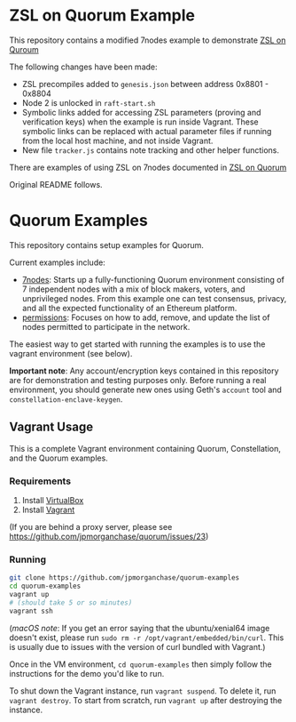 # ZSL on Quorum Example

This repository contains a modified 7nodes example to demonstrate [ZSL on Quroum](https://github.com/jpmorganchase/zsl-q/blob/master/README.md)

The following changes have been made:

* ZSL precompiles added to `genesis.json` between address 0x8801 - 0x8804
* Node 2 is unlocked in `raft-start.sh`
* Symbolic links added for accessing ZSL parameters (proving and verification keys) when the example is run inside Vagrant.  These symbolic links can be replaced with actual parameter files if running from the local host machine, and not inside Vagrant.
* New file `tracker.js` contains note tracking and other helper functions.

There are examples of using ZSL on 7nodes documented in [ZSL on Quorum](https://github.com/jpmorganchase/zsl-q/tree/master/README.md)

Original README follows.

# Quorum Examples

This repository contains setup examples for Quorum.

Current examples include:
* [7nodes](https://github.com/jpmorganchase/quorum-examples/tree/master/examples/7nodes): Starts up a fully-functioning Quorum environment consisting of 7 independent nodes with a mix of block makers, voters, and unprivileged nodes. From this example one can test consensus, privacy, and all the expected functionality of an Ethereum platform.
* [permissions](https://github.com/jpmorganchase/quorum-examples/tree/master/examples/permissions): Focuses on how to add, remove, and update the list of nodes permitted to participate in the network.

The easiest way to get started with running the examples is to use the vagrant environment (see below).

**Important note**: Any account/encryption keys contained in this repository are for
demonstration and testing purposes only. Before running a real environment, you should
generate new ones using Geth's `account` tool and `constellation-enclave-keygen`.

## Vagrant Usage

This is a complete Vagrant environment containing Quorum, Constellation, and the
Quorum examples.

### Requirements

  1. Install [VirtualBox](https://www.virtualbox.org/wiki/Downloads)
  1. Install [Vagrant](https://www.vagrantup.com/downloads.html)

(If you are behind a proxy server, please see https://github.com/jpmorganchase/quorum/issues/23)

### Running

```sh
git clone https://github.com/jpmorganchase/quorum-examples
cd quorum-examples
vagrant up
# (should take 5 or so minutes)
vagrant ssh
```

(*macOS note*: If you get an error saying that the ubuntu/xenial64 image doesn't
exist, please run `sudo rm -r /opt/vagrant/embedded/bin/curl`. This is usually due to
issues with the version of curl bundled with Vagrant.)

Once in the VM environment, `cd quorum-examples` then simply follow the
instructions for the demo you'd like to run.

To shut down the Vagrant instance, run `vagrant suspend`. To delete it, run
`vagrant destroy`. To start from scratch, run `vagrant up` after destroying the
instance.

